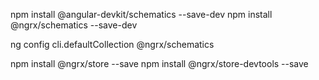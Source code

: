 npm install @angular-devkit/schematics --save-dev
npm install @ngrx/schematics --save-dev

ng config cli.defaultCollection @ngrx/schematics

npm install @ngrx/store --save
npm install @ngrx/store-devtools --save